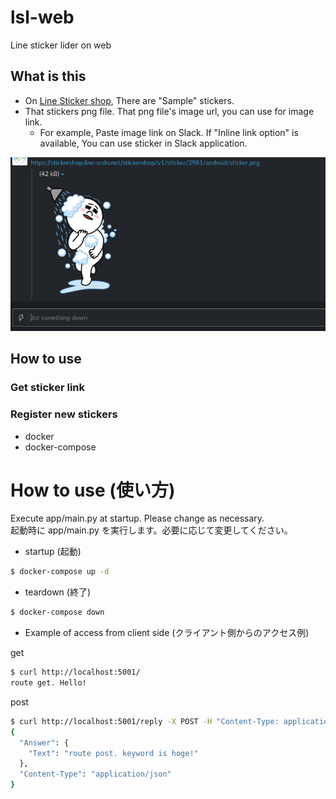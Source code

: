 # lsl-web
Line sticker lider on web

## What is this
- On [Line Sticker shop](https://store.line.me/stickershop/home/general/en), There are "Sample" stickers.
- That stickers png file. That png file's image url, you can use for image link.
    - For example, Paste image link on Slack. If "Inline link option" is available, You can use sticker in Slack application.

![](img/slacksample.png)


## How to use

### Get sticker link

### Register new stickers



- docker
- docker-compose

# How to use (使い方)

Execute app/main.py at startup. Please change as necessary.  
起動時に app/main.py を実行します。必要に応じて変更してください。  

- startup (起動)

```sh
$ docker-compose up -d
```

- teardown (終了)

```sh
$ docker-compose down
```

- Example of access from client side (クライアント側からのアクセス例)

get

```sh
$ curl http://localhost:5001/
route get. Hello!
```

post

```sh
$ curl http://localhost:5001/reply -X POST -H "Content-Type: application/json" -d '{"keyword": "hoge"}'
{
  "Answer": {
    "Text": "route post. keyword is hoge!"
  },
  "Content-Type": "application/json"
}
```
